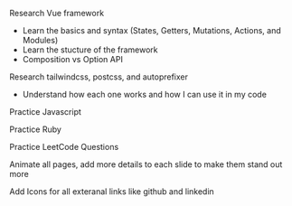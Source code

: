 Research Vue framework
- Learn the basics and syntax (States, Getters, Mutations, Actions, and Modules)
- Learn the stucture of the framework
- Composition vs Option API

Research tailwindcss, postcss, and autoprefixer
- Understand how each one works and how I can use it in my code

Practice Javascript

Practice Ruby

Practice LeetCode Questions

Animate all pages, add more details to each slide to make them stand out more

Add Icons for all exteranal links like github and linkedin
